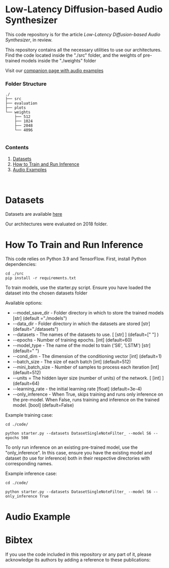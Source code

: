 # Low-Latency Diffusion-based Audio Synthesizer

This code repository is for the article _Low-Latency Diffusion-based Audio Synthesizer_, in review.

This repository contains all the necessary utilities to use our architectures. Find the code located inside the "./src" folder, and the weights of pre-trained models inside the "./weights" folder

Visit our [companion page with audio examples](https://riccardovib.github.io/NeuralSample-basedPiano_pages/)

### Folder Structure

```
./
├── src
├── evaluation
├── plots
└── weights
    ├── 512
    ├── 1024
    ├── 2048
    └── 4096
        
```

### Contents

1. [Datasets](#datasets)
2. [How to Train and Run Inference](#how-to-train-and-run-inference)
3. [Audio Examples](#audio-examples)

<br/>

# Datasets

Datasets are available [here](https://magenta.withgoogle.com/datasets/maestro)

Our architectures were evaluated on 2018 folder.


# How To Train and Run Inference 

This code relies on Python 3.9 and TensorFlow.
First, install Python dependencies:
```
cd ./src
pip install -r requirements.txt
```

To train models, use the starter.py script.
Ensure you have loaded the dataset into the chosen datasets folder

Available options: 
* --model_save_dir - Folder directory in which to store the trained models [str] (default ="./models")
* --data_dir - Folder directory in which the datasets are stored [str] (default="./datasets")
* --datasets - The names of the datasets to use. [ [str] ] (default=[" "] )
* --epochs - Number of training epochs. [int] (default=60)
* --model_type - The name of the model to train ('S6', 'LSTM') [str] (default=" ")
* --cond_dim - The dimension of the conditioning vector [int] (default=1)
* --batch_size - The size of each batch [int] (default=512)
* --mini_batch_size - Number of samples to process each iteration [int] (default=512)
* --units = The hidden layer size (number of units) of the network. [ [int] ] (default=64)
* --learning_rate - the initial learning rate [float] (default=3e-4)
* --only_inference - When True, skips training and runs only inference on the pre-model. When False, runs training and inference on the trained model. [bool] (default=False)
 

Example training case: 
```
cd ./code/

python starter.py --datasets DatasetSingleNoteFilter_ --model S6 --epochs 500
```

To only run inference on an existing pre-trained model, use the "only_inference". In this case, ensure you have the existing model and dataset (to use for inference) both in their respective directories with corresponding names.

Example inference case:
```
cd ./code/

python starter.py --datasets DatasetSingleNoteFilter_ --model S6 --only_inference True
```

# Audio Example




# Bibtex

If you use the code included in this repository or any part of it, please acknowledge 
its authors by adding a reference to these publications:

```


```
